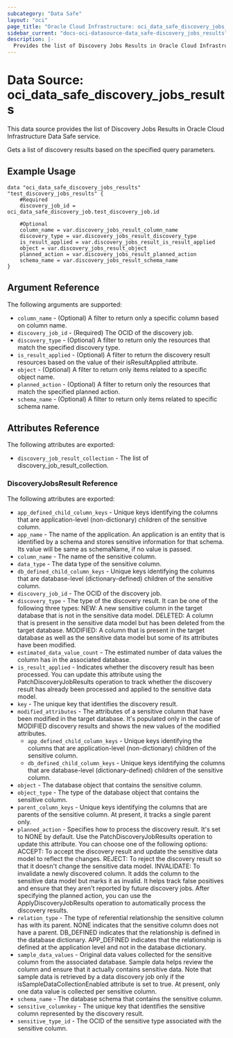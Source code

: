 ```yaml
---
subcategory: "Data Safe"
layout: "oci"
page_title: "Oracle Cloud Infrastructure: oci_data_safe_discovery_jobs_results"
sidebar_current: "docs-oci-datasource-data_safe-discovery_jobs_results"
description: |-
  Provides the list of Discovery Jobs Results in Oracle Cloud Infrastructure Data Safe service
---
```


# Data Source: oci_data_safe_discovery_jobs_results
This data source provides the list of Discovery Jobs Results in Oracle Cloud Infrastructure Data Safe service.

Gets a list of discovery results based on the specified query parameters.

## Example Usage

```hcl
data "oci_data_safe_discovery_jobs_results" "test_discovery_jobs_results" {
	#Required
	discovery_job_id = oci_data_safe_discovery_job.test_discovery_job.id

	#Optional
	column_name = var.discovery_jobs_result_column_name
	discovery_type = var.discovery_jobs_result_discovery_type
	is_result_applied = var.discovery_jobs_result_is_result_applied
	object = var.discovery_jobs_result_object
	planned_action = var.discovery_jobs_result_planned_action
	schema_name = var.discovery_jobs_result_schema_name
}
```

## Argument Reference

The following arguments are supported:

* `column_name` - (Optional) A filter to return only a specific column based on column name.
* `discovery_job_id` - (Required) The OCID of the discovery job.
* `discovery_type` - (Optional) A filter to return only the resources that match the specified discovery type.
* `is_result_applied` - (Optional) A filter to return the discovery result resources based on the value of their isResultApplied attribute.
* `object` - (Optional) A filter to return only items related to a specific object name.
* `planned_action` - (Optional) A filter to return only the resources that match the specified planned action.
* `schema_name` - (Optional) A filter to return only items related to specific schema name.


## Attributes Reference

The following attributes are exported:

* `discovery_job_result_collection` - The list of discovery_job_result_collection.

### DiscoveryJobsResult Reference

The following attributes are exported:

* `app_defined_child_column_keys` - Unique keys identifying the columns that are application-level (non-dictionary) children of the sensitive column.
* `app_name` - The name of the application. An application is an entity that is identified by a schema and stores sensitive information for that schema. Its value will be same as schemaName, if no value is passed.
* `column_name` - The name of the sensitive column.
* `data_type` - The data type of the sensitive column.
* `db_defined_child_column_keys` - Unique keys identifying the columns that are database-level (dictionary-defined) children of the sensitive column.
* `discovery_job_id` - The OCID of the discovery job.
* `discovery_type` - The type of the discovery result. It can be one of the following three types: NEW: A new sensitive column in the target database that is not in the sensitive data model. DELETED: A column that is present in the sensitive data model but has been deleted from the target database. MODIFIED: A column that is present in the target database as well as the sensitive data model but some of its attributes have been modified. 
* `estimated_data_value_count` - The estimated number of data values the column has in the associated database.
* `is_result_applied` - Indicates whether the discovery result has been processed. You can update this attribute using the PatchDiscoveryJobResults operation to track whether the discovery result has already been processed and applied to the sensitive data model. 
* `key` - The unique key that identifies the discovery result.
* `modified_attributes` - The attributes of a sensitive column that have been modified in the target database. It's populated only in the case of MODIFIED discovery results and shows the new values of the modified attributes. 
	* `app_defined_child_column_keys` - Unique keys identifying the columns that are application-level (non-dictionary) children of the sensitive column.
	* `db_defined_child_column_keys` - Unique keys identifying the columns that are database-level (dictionary-defined) children of the sensitive column.
* `object` - The database object that contains the sensitive column.
* `object_type` - The type of the database object that contains the sensitive column.
* `parent_column_keys` - Unique keys identifying the columns that are parents of the sensitive column. At present, it tracks a single parent only.
* `planned_action` - Specifies how to process the discovery result. It's set to NONE by default. Use the PatchDiscoveryJobResults operation to update this attribute. You can choose one of the following options: ACCEPT: To accept the discovery result and update the sensitive data model to reflect the changes. REJECT: To reject the discovery result so that it doesn't change the sensitive data model. INVALIDATE: To invalidate a newly discovered column. It adds the column to the sensitive data model but marks it as invalid. It helps track false positives and ensure that they aren't reported by future discovery jobs. After specifying the planned action, you can use the ApplyDiscoveryJobResults operation to automatically process the discovery results. 
* `relation_type` - The type of referential relationship the sensitive column has with its parent. NONE indicates that the sensitive column does not have a parent. DB_DEFINED indicates that the relationship is defined in the database dictionary. APP_DEFINED indicates that the relationship is defined at the application level and not in the database dictionary. 
* `sample_data_values` - Original data values collected for the sensitive column from the associated database. Sample data helps review the column and ensure that it actually contains sensitive data. Note that sample data is retrieved by a data discovery job only if the isSampleDataCollectionEnabled attribute is set to true. At present, only one data value is collected per sensitive column. 
* `schema_name` - The database schema that contains the sensitive column.
* `sensitive_columnkey` - The unique key that identifies the sensitive column represented by the discovery result.
* `sensitive_type_id` - The OCID of the sensitive type associated with the sensitive column.

